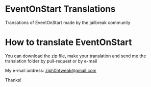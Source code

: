 # EventOnStart Translations
Transations of EventOnStart made by the jailbreak community

# How to translate EventOnStart
You can download the zip file, make your translation and send me the translation folder by pull-request or by e-mail

My e-mail address: ziph0ntweak@gmail.com

Thanks!
